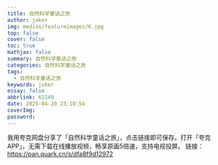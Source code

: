 ```yaml
---
title: 自然科学童话之旅
author: joker
img: medias/featureimages/6.jpg
top: false
cover: false
toc: true
mathjax: false
summary: 自然科学童话之旅
categories: 自然科学童话之旅
tags:
  - 自然科学童话之旅
keywords: joker
essay: false
abbrlink: 62149
date: 2025-04-20 23:10:54
coverImg:
password:
---
```


我用夸克网盘分享了「自然科学童话之旅」，点击链接即可保存。打开「夸克APP」，无需下载在线播放视频，畅享原画5倍速，支持电视投屏。
链接：https://pan.quark.cn/s/dfa8f9d12972
